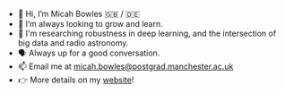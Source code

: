 - 👋 Hi, I’m Micah Bowles 🇬🇧 / 🇩🇪
- 🌱 I’m always looking to grow and learn.
- 🤔 I'm researching robustness in deep learning, and the intersection of big data and radio astronomy.
- 🗣️ Always up for a good conversation.
- 📫 Email me at micah.bowles@postgrad.manchester.ac.uk
- 👉 More details on my [website](https://mb010.github.io/)!

<!---
mb010/mb010 is a ✨ special ✨ repository because its `README.md` (this file) appears on your GitHub profile.
You can click the Preview link to take a look at your changes.
--->
